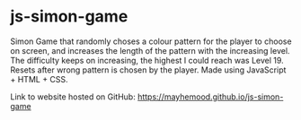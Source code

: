 # js-simon-game
Simon Game that randomly choses a colour pattern for the player to choose on screen, and increases the length of the pattern with the increasing level. The difficulty keeps on increasing, the highest I could reach was Level 19. Resets after wrong pattern is chosen by the player. Made using JavaScript + HTML + CSS.

Link to website hosted on GitHub: https://mayhemood.github.io/js-simon-game
